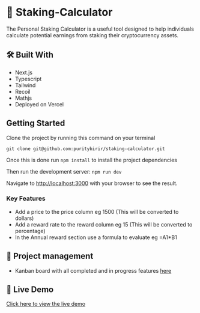 # 📖 Staking-Calculator

The Personal Staking Calculator is a useful tool designed to help individuals calculate potential earnings from staking their cryptocurrency assets.

## 🛠 Built With

- Next.js
- Typescript
- Tailwind
- Recoil
- Mathjs
- Deployed on Vercel

## Getting Started

Clone the project by running this command on your terminal

`git clone git@github.com:puritybirir/staking-calculator.git`

Once this is done run `npm install` to install the project dependencies

Then run the development server: `npm run dev`

Navigate to [http://localhost:3000](http://localhost:3000) with your browser to see the result.

### Key Features

- Add a price to the price column eg 1500 (This will be converted to dollars)
- Add a reward rate to the reward column eg 15 (This will be converted to percentage)
- In the Annual reward section use a formula to evaluate eg =A1*B1

## 📝  Project management

- Kanban board with all completed and in progress features [here](https://github.com/users/puritybirir/projects/1/views/1)


## 🚀 Live Demo

[Click here to view the live demo](staking-calculator.vercel.app/)

